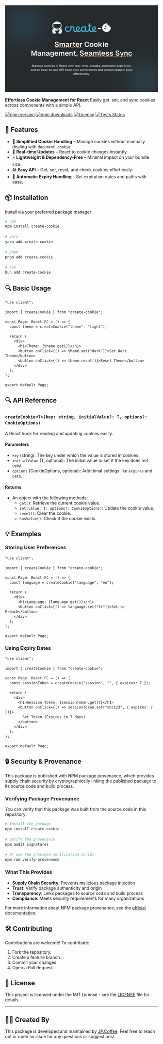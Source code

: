 ![create-cookie Banner](https://raw.githubusercontent.com/jp-coffee/create-cookie/main/media/create-cookie-banner.png)

**Effortless Cookie Management for React**
Easily get, set, and sync cookies across components with a simple API.

[![npm version](https://img.shields.io/npm/v/create-cookie.svg)](https://www.npmjs.com/package/create-cookie)
[![npm downloads](https://img.shields.io/npm/dt/create-cookie.svg)](https://www.npmjs.com/package/create-cookie)
[![License](https://img.shields.io/github/license/jp-coffee/create-cookie)](LICENSE)
[![Tests Status](https://img.shields.io/github/actions/workflow/status/jp-coffee/create-cookie/lint-and-test.yml?branch=main)](https://github.com/jp-coffee/create-cookie/actions)

## 🚀 Features

- 🍪 **Simplified Cookie Handling** – Manage cookies without manually dealing with `document.cookie`.
- 🔄 **Real-time Updates** – React to cookie changes instantly.
- ⚡ **Lightweight & Dependency-Free** – Minimal impact on your bundle size.
- 🛠 **Easy API** – Get, set, reset, and check cookies effortlessly.
- 📡 **Automatic Expiry Handling** – Set expiration dates and paths with ease.

## 📦 Installation

Install via your preferred package manager:

```sh
# npm
npm install create-cookie

# yarn
yarn add create-cookie

# pnpm
pnpm add create-cookie

# bun
bun add create-cookie
```

## 🔍 Basic Usage

```tsx
"use client";

import { createCookie } from "create-cookie";

const Page: React.FC = () => {
  const theme = createCookie("theme", "light");

  return (
    <div>
      <h1>Theme: {theme.get()}</h1>
      <button onClick={() => theme.set("dark")}>Set Dark Theme</button>
      <button onClick={() => theme.reset()}>Reset Theme</button>
    </div>
  );
};

export default Page;
```

## 🔍 API Reference

### `createCookie<T>(key: string, initialValue?: T, options?: CookieOptions)`

A React hook for reading and updating cookies easily.

#### Parameters

- `key` (string): The key under which the value is stored in cookies.
- `initialValue` (T, optional): The initial value to set if the key does not exist.
- `options` (CookieOptions, optional): Additional settings like `expires` and `path`.

#### Returns

- An object with the following methods:
  - `get()`: Retrieve the current cookie value.
  - `set(value: T, options?: CookieOptions)`: Update the cookie value.
  - `reset()`: Clear the cookie.
  - `hasValue()`: Check if the cookie exists.

## 💡 Examples

### Storing User Preferences

```tsx
"use client";

import { createCookie } from "create-cookie";

const Page: React.FC = () => {
  const language = createCookie("language", "en");

  return (
    <div>
      <h1>Language: {language.get()}</h1>
      <button onClick={() => language.set("fr")}>Set to French</button>
    </div>
  );
};

export default Page;
```

### Using Expiry Dates

```tsx
"use client";

import { createCookie } from "create-cookie";

const Page: React.FC = () => {
  const sessionToken = createCookie("session", "", { expires: 7 });

  return (
    <div>
      <h1>Session Token: {sessionToken.get()}</h1>
      <button onClick={() => sessionToken.set("abc123", { expires: 7 })}>
        Set Token (Expires in 7 days)
      </button>
    </div>
  );
};

export default Page;
```

## 🔒 Security & Provenance

This package is published with NPM package provenance, which provides supply chain security by cryptographically linking the published package to its source code and build process.

### Verifying Package Provenance

You can verify that this package was built from the source code in this repository:

```bash
# Install the package
npm install create-cookie

# Verify the provenance
npm audit signatures

# Or use the provided verification script
npm run verify-provenance
```

### What This Provides

- **Supply Chain Security**: Prevents malicious package injection
- **Trust**: Verify package authenticity and origin
- **Transparency**: Links packages to source code and build process
- **Compliance**: Meets security requirements for many organizations

For more information about NPM package provenance, see the [official documentation](https://docs.npmjs.com/generating-provenance-statements).

## 🛠 Contributing

Contributions are welcome! To contribute:

1. Fork the repository.
2. Create a feature branch.
3. Commit your changes.
4. Open a Pull Request.

## 📜 License

This project is licensed under the MIT License - see the [LICENSE](LICENSE) file for details.

---

## 👨‍💻 Created By

This package is developed and maintained by [JP.Coffee](https://github.com/jp-coffee). Feel free to reach out or open an issue for any questions or suggestions!
